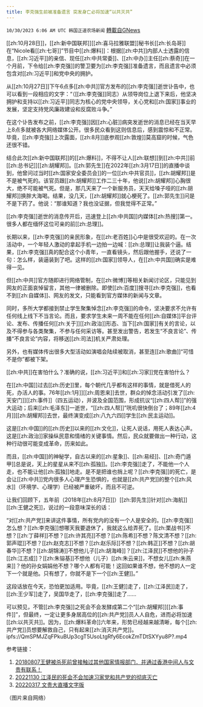 ```yaml
---
title: 李克强生前被准备遗言 突发身亡必将加速“以共灭共”
---
```

`10/30/2023 6:06 AM UTC 韩国正道农场新闻` [轉載自GNews](https://gnews.org/articles/1897944)

[[zh:10月28日]]，[[zh:新中国联邦]][[zh:喜马拉雅联盟]]秘书长[[zh:长岛哥]]在“Nicole看[[zh:七哥]]”节目中[[zh:爆料]]：根据[[zh:中共]]内部人士透露的信息，[[zh:习近平]]的亲信、现任[[zh:中共常委]]、[[zh:中办]]主任[[zh:蔡奇]]在一个月前，下令给[[zh:李克强]]的警卫要为[[zh:李克强]]准备遗言，而且遗言中必须包含对[[zh:习近平]]和党中央的拥护。

从[[zh:10月27日]]下午6点多[[zh:中共]]官方发布的[[zh:李克强]]逝世讣告中，也可以看到一段相应的文字：“（[[zh:李克强]]同志）从领导岗位上退下来后，他坚决拥护和支持以[[zh:习近平]]同志为核心的党中央领导，关心党和[[zh:国家]]事业的发展，坚定支持党风廉政建设和反腐败斗争。”

在这个讣告发布之前，[[zh:李克强]]因[[zh:心脏]]病突发逝世的消息已经在当天早上8点多就被各大网络媒体公开。很多民众看到这则信息后，感到震惊和不正常。毕竟，[[zh:李克強]]上次露面，[[zh:8月]]底参观[[zh:敦煌]]莫高窟的时候，气色还很不错。

结合此次[[zh:新中国联邦]]的[[zh:爆料]]，不得不让人[[zh:联想]]到[[zh:中共]]前[[zh:总书记]][[zh:胡耀邦]]。[[zh:郭先生]]在2022年[[zh:3月17日]]的直播中谈到，他曾问过当时[[zh:国家安全委员会]]的一位[[zh:中共官员]]，[[zh:胡耀邦]]是不是被气死的。该官员跟[[zh:胡耀邦]]工作二三十年，他说[[zh:胡耀邦]]心胸很大，绝不可能被气死。但是，那几天来了一个新服务员，天天给嗓子哑的[[zh:胡耀邦]]换胖大海喝。结果，没几天，[[zh:胡耀邦]]就心梗死了。[[zh:郭先生]]问是不是下药了。他说：“那谁知道？我也没证据，但我觉得不正常。”

[[zh:李克强]]逝世的消息传开后，迅速登上[[zh:中共国]]内媒体[[zh:热搜]]第一。很多人都在缅怀这位可亲的前[[zh:总理]]。

长期以来，[[zh:李克强]]的亲民形象，在[[zh:老百姓]]心中是很受欢迎的。在一次活动中，一个年轻人激动的拿起手机一边拍一边喊：[[zh:总理]]让我装个逼。结果，[[zh:李克强]]真的配合这个小青年，一直看镜头，然后跟他握手，还说了一句：怎么样，装逼装到了吧。这样的[[zh:国家]]领导人，在[[zh:中共国]]确实是难得一见。

但[[zh:中共]]官方随即进行网络管制，在[[zh:微博]]等相关新闻讨论区，只能见到网友的正面哀悼留言，其他一律被删除。即使[[zh:百度]]搜寻[[zh:李克强]]，也看不到[[zh:自媒体]]、网友的发文，只能看到官方媒体的新闻与文章。

同时，多所大学都接到禁止学生聚集悼念[[zh:李克强]]的命令，坚决要求不允许有任何线上线下不当言论。而且，要求学生未来一周不能在任何[[zh:自媒体]]平台评论、发布、传播任何[[zh:关于]][[zh:政治]]形态、当下[[zh:国家]]有关的言论，以及不得参与各类聚集，不参与任何采访等。甚至发出警告，若发生“不良言论”、传播“不良言论”内容，将移送[[zh:司法]]机关严肃处理。

另外，也有媒体传出很多大型活动如演唱会陆续被取消，甚至连[[zh:歌曲]]“可惜不是你”都被下架。

[[zh:中共]]在害怕什么？准确的说，[[zh:习近平]]和[[zh:习家]]党在害怕什么？

在[[zh:中国]]过去[[zh:历史]]里，每个朝代几乎都有这样的事情，就是借死人的死，办活人的事。76年[[zh:1月]][[zh:周恩来]]去世，群众的悼念活动引发了[[zh:天安门]][[zh:事件]]（四五运动），并波及全国范围，形成抗议“[[zh:四人帮]]”的强大运动；后来[[zh:毛泽东]]一逝世，“[[zh:四人帮]]”咣叽很快倒台了；89年[[zh:4月]][[zh:胡耀邦]]去世，最终演变成[[zh:八九六四]]学生[[zh:民主运动]]。

这是[[zh:中国]]的[[zh:历史]]以来的[[zh:文化]]，让死人说话，用死人表达心声。这是[[zh:政治]]家操纵民意和情绪的关键事情。然后，民众就要做出一种行动，这种行动很可能变成革命，历来如此。

而且，[[zh:中国]]的神秘学，自古以来的[[zh:星象]]、[[zh:易经]]、[[zh:奇门遁甲]]总是说，天上的星星从来不[[zh:孤独]]。[[zh:李克强]]走了，不能他一个人走，也不能让他[[zh:孤独]]地走。是不是把谁也捎上呢？[[zh:李克强]]的死亡，是会让[[zh:中共]]党内很多人心理产生恐惧的，也就是[[zh:共产党]]的整个[[zh:风水]]（环境学、心理学）已经被严重破坏，而且不可逆。

让我们回顾下，五年前（2018年[[zh:8月7日]]）[[zh:郭先生]]针对[[zh:海航]][[zh:王健之死]]，说过的一段意味深长的话：

“对[[zh:共产党]]来讲这件事情，所有党内的没有一个人是安全的。[[zh:李克强]]怎么想？[[zh:李克强]]想哪天我要退休了，我就这么给弄死了。[[zh:栗战书]]不想？[[zh:丁薛祥]]不想？[[zh:许其亮]]不想？[[zh:陈希]]不想？陈文清不想？[[zh:郭声琨]]不想？[[zh:赵克志]]不想？[[zh:赵乐际]]不想？[[zh:韩正]]不想？[[zh:胡春华]]不想？[[zh:胡锦涛]]不想他儿子[[zh:胡海峰]]？[[zh:江泽民]]不想他的孙子[[zh:江志成]]？[[zh:朱镕基]]不想他（儿子）[[zh:朱云来]]，不想女儿[[zh:朱燕来]]？他的孙女娟娟他不想？哪个人都有可能！这回如果谁不想，他不想的人一定下一个就是他。只有想了，你就不是下一个[[zh:王健]]。”

这段话放在今天，恐怕更加适用。毕竟，[[zh:王健]]走了，[[zh:江泽民]]走了，[[zh:王少军]]走了，吴国华走了，[[zh:李克强]]走了......

可以预见，不管[[zh:李克强]]之死会不会发酵成第二个“[[zh:胡耀邦]][[zh:事件]]”，但最终，一定让更多身居高位的[[zh:共产党]]员人人自危，进而必将加速[[zh:以共灭共]]。因为，[[zh:爆料革命]]六年来，形势已经越来越清晰，每个[[zh:共产党]]员想要解救自己，只有起来[[zh:消灭共产党]]。
ipfs://QmSPMJZqFPkuBUp3cgT5UsoLtgRfy6EcokZmTDtSXYyu8P?.mp4

参考链接：

1. [20180807王健被杀死前曾接触过其他国家情报部门．并通过香港中间人与文贵有联系！](https://gnews.org/m/1092977)
2. [20221130 江泽民的死会不会加速习家党和共产党的彻底灭亡](https://gwins.org/cn/milesguo/24159.html)
3. [20220317 文贵大直播文字版](https://gwins.org/cn/milesguo/23832.html)

（图片来自网络）
